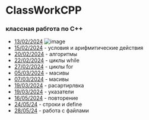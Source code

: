# ClassWorkCPP
### классная рабгота по C++


  - [13/02/2024](13.02.24)
![image](https://github.com/DanielEzzo/ClassWorkCpp/assets/159913834/4693dd68-18ea-4bb1-a6c8-6452758c2f58)
 -  [15/02/2024](15.02.24) - условия и арифмитические действия
-  [20/02/2024](20.02.24) - алгоритмы
-  [22/02/2024](22.02.24) - циклы while
-  [27/02/2024](27.02.24) - циклы for
-  [05/03/2024](05.03.24) - масивы
-  [07/03/2024](07.03.24) - масивы
-  [19/03/2024](19.03.24) - расартирлвка
-  [19/03/2024](19.03.24) - указатели
-   [16/05/2024](16.05) - повторение
-   [24/05/24](24.05.24) - строки и define
-   [28/05/24](28.05.2024) - работа с файлами
